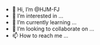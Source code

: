 - 👋 Hi, I’m @HJM-FJ
- 👀 I’m interested in ...
- 🌱 I’m currently learning ...
- 💞️ I’m looking to collaborate on ...
- 📫 How to reach me ...

<!---
HJM-FJ/HJM-FJ is a ✨ special ✨ repository because its `README.md` (this file) appears on your GitHub profile.
You can click the Preview link to take a look at your changes.
--->

